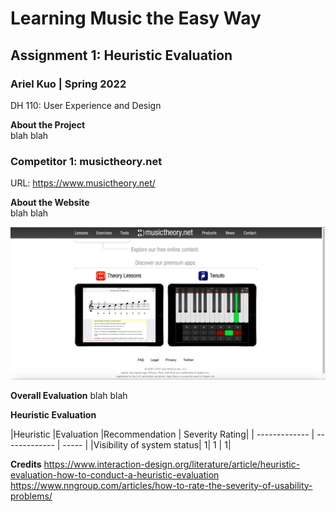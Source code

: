 # Learning Music the Easy Way
## Assignment 1: Heuristic Evaluation
### Ariel Kuo | Spring 2022 
DH 110: User Experience and Design 

**About the Project**  
blah blah

### Competitor 1: musictheory.net

URL: https://www.musictheory.net/ 

**About the Website**  
blah blah 

![homepage](musictheory-screenshot.png) 

**Overall Evaluation** 
blah blah 

**Heuristic Evaluation** 

|Heuristic      |Evaluation     |Recommendation | Severity Rating| 
| ------------- | ------------- | ----- | 
|Visibility of system status| 1| 1 |  1| 




**Credits** 
https://www.interaction-design.org/literature/article/heuristic-evaluation-how-to-conduct-a-heuristic-evaluation 
https://www.nngroup.com/articles/how-to-rate-the-severity-of-usability-problems/ 
